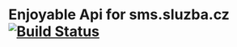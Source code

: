 Enjoyable Api for sms.sluzba.cz [![Build Status](https://travis-ci.org/HostBox/api-SmsSluzba.png?branch=master)](https://travis-ci.org/HostBox/api-SmsSluzba)
===================
